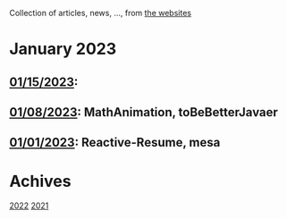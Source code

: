 Collection of articles, news, ..., from [the websites](sources.md)

# January 2023
## [01/15/2023](2023/0115.md): 
## [01/08/2023](2023/0108.md): MathAnimation, toBeBetterJavaer
## [01/01/2023](2023/0101.md): Reactive-Resume, mesa

# Achives
[2022](Achive_2022.md)
[2021](Achive_2021.md)
